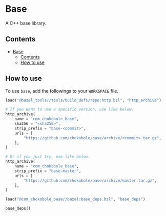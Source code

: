 # Base

A C++ base library.

## Contents
- [Base](#base)
  - [Contents](#contents)
  - [How to use](#how-to-use)

## How to use

To use `base`, add the followings to your `WORKSPACE` file.

```python
load("@bazel_tools//tools/build_defs/repo:http.bzl", "http_archive")

# If you want to use a specific version, use like below.
http_archive(
    name = "com_chokobole_base",
    sha256 = "<sha256>",
    strip_prefix = "base-<commit>",
    urls = [
        "https://github.com/chokobole/base/archive/<commit>.tar.gz",
    ],
)

# Or if you just try, use like below.
http_archive(
    name = "com_chokobole_base",
    strip_prefix = "base-master",
    urls = [
        "https://github.com/chokobole/base/archive/master.tar.gz",
    ],
)

load("@com_chokobole_base//bazel:base_deps.bzl", "base_deps")

base_deps()
```
